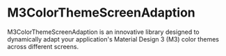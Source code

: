 # M3ColorThemeScreenAdaption
M3ColorThemeScreenAdaption is an innovative library designed to dynamically adapt your application's Material Design 3 (M3) color themes across different screens.
